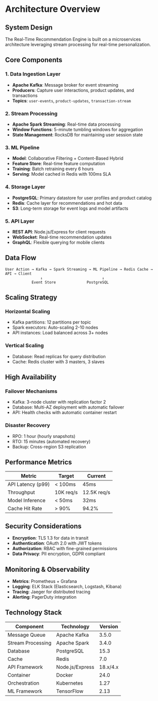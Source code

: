 # Architecture Overview

## System Design

The Real-Time Recommendation Engine is built on a microservices architecture leveraging stream processing for real-time personalization.

## Core Components

### 1. Data Ingestion Layer
- **Apache Kafka**: Message broker for event streaming
- **Producers**: Capture user interactions, product updates, and transactions
- **Topics**: `user-events`, `product-updates`, `transaction-stream`

### 2. Stream Processing
- **Apache Spark Streaming**: Real-time data processing
- **Window Functions**: 5-minute tumbling windows for aggregation
- **State Management**: RocksDB for maintaining user session state

### 3. ML Pipeline
- **Model**: Collaborative Filtering + Content-Based Hybrid
- **Feature Store**: Real-time feature computation
- **Training**: Batch retraining every 6 hours
- **Serving**: Model cached in Redis with 100ms SLA

### 4. Storage Layer
- **PostgreSQL**: Primary datastore for user profiles and product catalog
- **Redis**: Cache layer for recommendations and hot data
- **S3**: Long-term storage for event logs and model artifacts

### 5. API Layer
- **REST API**: Node.js/Express for client requests
- **WebSocket**: Real-time recommendation updates
- **GraphQL**: Flexible querying for mobile clients

## Data Flow

```
User Action → Kafka → Spark Streaming → ML Pipeline → Redis Cache → API → Client
                ↓                           ↓
            Event Store              PostgreSQL
```

## Scaling Strategy

### Horizontal Scaling
- Kafka partitions: 12 partitions per topic
- Spark executors: Auto-scaling 2-10 nodes
- API instances: Load balanced across 3+ nodes

### Vertical Scaling
- Database: Read replicas for query distribution
- Cache: Redis cluster with 3 masters, 3 slaves

## High Availability

### Failover Mechanisms
- Kafka: 3-node cluster with replication factor 2
- Database: Multi-AZ deployment with automatic failover
- API: Health checks with automatic container restart

### Disaster Recovery
- RPO: 1 hour (hourly snapshots)
- RTO: 15 minutes (automated recovery)
- Backup: Cross-region S3 replication

## Performance Metrics

| Metric | Target | Current |
|--------|---------|---------|
| API Latency (p99) | < 100ms | 45ms |
| Throughput | 10K req/s | 12.5K req/s |
| Model Inference | < 50ms | 32ms |
| Cache Hit Rate | > 90% | 94.2% |

## Security Considerations

- **Encryption**: TLS 1.3 for data in transit
- **Authentication**: OAuth 2.0 with JWT tokens
- **Authorization**: RBAC with fine-grained permissions
- **Data Privacy**: PII encryption, GDPR compliant

## Monitoring & Observability

- **Metrics**: Prometheus + Grafana
- **Logging**: ELK Stack (Elasticsearch, Logstash, Kibana)
- **Tracing**: Jaeger for distributed tracing
- **Alerting**: PagerDuty integration

## Technology Stack

| Component | Technology | Version |
|-----------|-----------|---------|
| Message Queue | Apache Kafka | 3.5.0 |
| Stream Processing | Apache Spark | 3.4.0 |
| Database | PostgreSQL | 15.3 |
| Cache | Redis | 7.0 |
| API Framework | Node.js/Express | 18.x/4.x |
| Container | Docker | 24.0 |
| Orchestration | Kubernetes | 1.27 |
| ML Framework | TensorFlow | 2.13 |